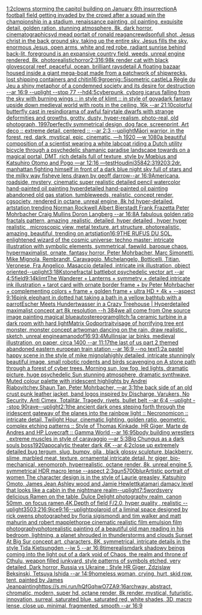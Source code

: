 [1:2](https://www.ebank.nz/aiartgenerator?category=1%3A2)[clowns storming the capitol building on January 6th insurrection](https://www.ebank.nz/aiartgenerator?category=clowns%2520storming%2520the%2520capitol%2520building%2520on%2520January%25206th%2520insurrection)[A football field getting invaded by the crowd after a squad win the championship in a stadium, renaissance painting, oil painting, exquisite detail, golden ration, stunning atmosphere, 8k, dark horror, cinematographic](https://www.ebank.nz/aiartgenerator?category=A%2520football%2520field%2520getting%2520invaded%2520by%2520the%2520crowd%2520after%2520a%2520squad%2520win%2520the%2520championship%2520in%2520a%2520stadium%2C%2520renaissance%2520painting%2C%2520oil%2520painting%2C%2520exquisite%2520detail%2C%2520golden%2520ration%2C%2520stunning%2520atmosphere%2C%25208k%2C%2520dark%2520horror%2C%2520cinematographic)[syd mead portait of ronald reagan](https://www.ebank.nz/aiartgenerator?category=syd%2520mead%2520portait%2520of%2520ronald%2520reagan)[crewdson](https://www.ebank.nz/aiartgenerator?category=crewdson)[full shot, Jesus christ in the  back ground sky, taking up the entire sky, Jesus fills the sky, enormous Jesus, open arms, white and red robe, radiant sunrise behind back-lit, foreground is an expansive country field, weeds, unreal engine rendered,  8k, photorealistic](https://www.ebank.nz/aiartgenerator?category=full%2520shot%2C%2520Jesus%2520christ%2520in%2520the%2520%2520back%2520ground%2520sky%2C%2520taking%2520up%2520the%2520entire%2520sky%2C%2520Jesus%2520fills%2520the%2520sky%2C%2520enormous%2520Jesus%2C%2520open%2520arms%2C%2520white%2520and%2520red%2520robe%2C%2520radiant%2520sunrise%2520behind%2520back-lit%2C%2520foreground%2520is%2520an%2520expansive%2520country%2520field%2C%2520weeds%2C%2520unreal%2520engine%2520rendered%2C%2520%25208k%2C%2520photorealistic)[horror](https://www.ebank.nz/aiartgenerator?category=horror)[2:3](https://www.ebank.nz/aiartgenerator?category=2%3A3)[16:9](https://www.ebank.nz/aiartgenerator?category=16%3A9)[8k render cat with black gloves](https://www.ebank.nz/aiartgenerator?category=8k%2520render%2520cat%2520with%2520black%2520gloves)[coral reef, peaceful, ocean, brilliant rays](https://www.ebank.nz/aiartgenerator?category=coral%2520reef%2C%2520peaceful%2C%2520ocean%2C%2520brilliant%2520rays)[detail,](https://www.ebank.nz/aiartgenerator?category=detail%2C)[A floating bazaar housed inside a giant mega-boat made from a patchwork of shipwrecks, lost shipping containers and chitin](https://www.ebank.nz/aiartgenerator?category=A%2520floating%2520bazaar%2520housed%2520inside%2520a%2520giant%2520mega-boat%2520made%2520from%2520a%2520patchwork%2520of%2520shipwrecks%2C%2520lost%2520shipping%2520containers%2520and%2520chitin)[16:9](https://www.ebank.nz/aiartgenerator?category=16%3A9)[groenig::5](https://www.ebank.nz/aiartgenerator?category=groenig%3A%3A5)[isometric castle](https://www.ebank.nz/aiartgenerator?category=isometric%2520castle)[La Règle du Jeu a shiny metaphor of a condemned society and its desire for destruction --ar 16:9 --uplight --stop 77 --hd](https://www.ebank.nz/aiartgenerator?category=La%2520R%C3%A8gle%2520du%2520Jeu%2520a%2520shiny%2520metaphor%2520of%2520a%2520condemned%2520society%2520and%2520its%2520desire%2520for%2520destruction%2520--ar%252016%3A9%2520--uplight%2520--stop%252077%2520--hd)[4:5](https://www.ebank.nz/aiartgenerator?category=4%3A5)[cyberpunk, cyborg icarus falling from the sky with burning wings :: in style of klimt :: in style of goya](https://www.ebank.nz/aiartgenerator?category=cyberpunk%2C%2520cyborg%2520icarus%2520falling%2520from%2520the%2520sky%2520with%2520burning%2520wings%2520%3A%3A%2520in%2520style%2520of%2520klimt%2520%3A%3A%2520in%2520style%2520of%2520goya)[dark fantasy upside down medieval world with roots in the ceiling, 16k --ar 21:10](https://www.ebank.nz/aiartgenerator?category=dark%2520fantasy%2520upside%2520down%2520medieval%2520world%2520with%2520roots%2520in%2520the%2520ceiling%2C%252016k%2520--ar%252021%3A10)[colorful butterfly cast in resin](https://www.ebank.nz/aiartgenerator?category=colorful%2520butterfly%2520cast%2520in%2520resin)[diorama of awful fairytale dwarfs with strange deformities and growths, grotty, dusty, hyper-realism, photo-real, old photograph, 1997](https://www.ebank.nz/aiartgenerator?category=diorama%2520of%2520awful%2520fairytale%2520dwarfs%2520with%2520strange%2520deformities%2520and%2520growths%2C%2520grotty%2C%2520dusty%2C%2520hyper-realism%2C%2520photo-real%2C%2520old%2520photograph%2C%25201997)[perfectly symmetrical design, dog face, screenprint, Art deco :: extreme detail, centered :: --ar 2:3 --uplight](https://www.ebank.nz/aiartgenerator?category=perfectly%2520symmetrical%2520design%2C%2520dog%2520face%2C%2520screenprint%2C%2520Art%2520deco%2520%3A%3A%2520extreme%2520detail%2C%2520centered%2520%3A%3A%2520--ar%25202%3A3%2520--uplight)[Māori warrior, in the forest, red, dark, mystical, epic, cinematic, —h 1920 —w 1080](https://www.ebank.nz/aiartgenerator?category=M%C4%81ori%2520warrior%2C%2520in%2520the%2520forest%2C%2520red%2C%2520dark%2C%2520mystical%2C%2520epic%2C%2520cinematic%2C%2520%E2%80%94h%25201920%2520%E2%80%94w%25201080)[a beautiful composition of a scientist wearing a white labcoat riding a Dutch utility bicycle through a psychedelic shamanic paradise landscape towards on a magical portal, DMT,  rich details full of texture, style by Mœbius and Katsuhiro Otomo and Pogo —ar 12:16 —test](https://www.ebank.nz/aiartgenerator?category=a%2520beautiful%2520composition%2520of%2520a%2520scientist%2520wearing%2520a%2520white%2520labcoat%2520riding%2520a%2520Dutch%2520utility%2520bicycle%2520through%2520a%2520psychedelic%2520shamanic%2520paradise%2520landscape%2520towards%2520on%2520a%2520magical%2520portal%2C%2520DMT%2C%2520%2520rich%2520details%2520full%2520of%2520texture%2C%2520style%2520by%2520M%C5%93bius%2520and%2520Katsuhiro%2520Otomo%2520and%2520Pogo%2520%E2%80%94ar%252012%3A16%2520%E2%80%94test)[Houdini](https://www.ebank.nz/aiartgenerator?category=Houdini)[3584](https://www.ebank.nz/aiartgenerator?category=3584)[2:3](https://www.ebank.nz/aiartgenerator?category=2%3A3)[1920](https://www.ebank.nz/aiartgenerator?category=1920)[3:2](https://www.ebank.nz/aiartgenerator?category=3%3A2)[dr. manhattan fighting himself in front of a dark blue night sky full of stars and the milky way fisheye lens drawn by geoff darrow--ar 16:9](https://www.ebank.nz/aiartgenerator?category=dr.%2520manhattan%2520fighting%2520himself%2520in%2520front%2520of%2520a%2520dark%2520blue%2520night%2520sky%2520full%2520of%2520stars%2520and%2520the%2520milky%2520way%2520fisheye%2520lens%2520drawn%2520by%2520geoff%2520darrow--ar%252016%3A9)[Americana, roadside, mystery, cinematic super realistic detailed pencil watercolor hand-painted oil painting  hyperdetailed hand-painted oil painting  abandoned old gas station, tumbleweeds,  realistic,  concept render, cgsociety, rendered in octane, unreal engine, 8k hd hyper-detailed, artstation trending Norman Rockwell Albert Bierstadt Frank Frazetta Peter Mohrbacher Craig Mullins Doron Langberg --ar 16:8](https://www.ebank.nz/aiartgenerator?category=Americana%2C%2520roadside%2C%2520mystery%2C%2520cinematic%2520super%2520realistic%2520detailed%2520pencil%2520watercolor%2520hand-painted%2520oil%2520painting%2520%2520hyperdetailed%2520hand-painted%2520oil%2520painting%2520%2520abandoned%2520old%2520gas%2520station%2C%2520tumbleweeds%2C%2520%2520realistic%2C%2520%2520concept%2520render%2C%2520cgsociety%2C%2520rendered%2520in%2520octane%2C%2520unreal%2520engine%2C%25208k%2520hd%2520hyper-detailed%2C%2520artstation%2520trending%2520Norman%2520Rockwell%2520Albert%2520Bierstadt%2520Frank%2520Frazetta%2520Peter%2520Mohrbacher%2520Craig%2520Mullins%2520Doron%2520Langberg%2520--ar%252016%3A8)[A fabulous golden ratio fractals pattern, amazing ,realistic, detailed, hyper detailed , hyper hyper realistic , microscopic view, metal texture, art structure, photorealistic, amazing, beautiful, trending on artstiation](https://www.ebank.nz/aiartgenerator?category=A%2520fabulous%2520golden%2520ratio%2520fractals%2520pattern%2C%2520amazing%2520%2Crealistic%2C%2520detailed%2C%2520hyper%2520detailed%2520%2C%2520hyper%2520hyper%2520realistic%2520%2C%2520microscopic%2520view%2C%2520metal%2520texture%2C%2520art%2520structure%2C%2520photorealistic%2C%2520amazing%2C%2520beautiful%2C%2520trending%2520on%2520artstiation)[16:9](https://www.ebank.nz/aiartgenerator?category=16%3A9)[THE RUFUS DU SOL, enlightened wizard of the cosmic universe; techno master; intricate illustration with symbolic elements, symmetrical, faewild, baroque chaos, hypermaximalist, ornate, fantasy horror, Peter Mohrbacher, Marc Simonetti, Mike Mignola, Rembrandt, Caravaggio, Michelangelo, Botticelli, Titian, Veronese, Fra Angelico, Masaccio detailed, intricate ink illustration, object oriented](https://www.ebank.nz/aiartgenerator?category=THE%2520RUFUS%2520DU%2520SOL%2C%2520enlightened%2520wizard%2520of%2520the%2520cosmic%2520universe%3B%2520techno%2520master%3B%2520intricate%2520illustration%2520with%2520symbolic%2520elements%2C%2520symmetrical%2C%2520faewild%2C%2520baroque%2520chaos%2C%2520hypermaximalist%2C%2520ornate%2C%2520fantasy%2520horror%2C%2520Peter%2520Mohrbacher%2C%2520Marc%2520Simonetti%2C%2520Mike%2520Mignola%2C%2520Rembrandt%2C%2520Caravaggio%2C%2520Michelangelo%2C%2520Botticelli%2C%2520Titian%2C%2520Veronese%2C%2520Fra%2520Angelico%2C%2520Masaccio%2520detailed%2C%2520intricate%2520ink%2520illustration%2C%2520object%2520oriented)[--uplight](https://www.ebank.nz/aiartgenerator?category=--uplight)[3:1](https://www.ebank.nz/aiartgenerator?category=3%3A1)[8K](https://www.ebank.nz/aiartgenerator?category=8K)[stone](https://www.ebank.nz/aiartgenerator?category=stone)[fractal battlebot psychedelic vector art --ar 4:5](https://www.ebank.nz/aiartgenerator?category=fractal%2520battlebot%2520psychedelic%2520vector%2520art%2520--ar%25204%3A5)[field](https://www.ebank.nz/aiartgenerator?category=field)[9:14](https://www.ebank.nz/aiartgenerator?category=9%3A14)[klimt](https://www.ebank.nz/aiartgenerator?category=klimt)[The Wanderer + Lanterns + symmetry + detailed intricate ink illustration + tarot card with ornate border frame + by Peter Mohrbacher + complementing colors + frame + golden frame + ultra HD + 4k + --aspect 9:16](https://www.ebank.nz/aiartgenerator?category=The%2520Wanderer%2520%2B%2520Lanterns%2520%2B%2520symmetry%2520%2B%2520detailed%2520intricate%2520ink%2520illustration%2520%2B%2520tarot%2520card%2520with%2520ornate%2520border%2520frame%2520%2B%2520by%2520Peter%2520Mohrbacher%2520%2B%2520complementing%2520colors%2520%2B%2520frame%2520%2B%2520golden%2520frame%2520%2B%2520ultra%2520HD%2520%2B%25204k%2520%2B%2520--aspect%25209%3A16)[pink elephant in dotted hat taking a bath in a yellow bathtub with a parrot](https://www.ebank.nz/aiartgenerator?category=pink%2520elephant%2520in%2520dotted%2520hat%2520taking%2520a%2520bath%2520in%2520a%2520yellow%2520bathtub%2520with%2520a%2520parrot)[Escher Meets Hundertwasser in a Crazy Treehouse |  Hyperdetailed maximalist concept art 8k resolution --h 384](https://www.ebank.nz/aiartgenerator?category=Escher%2520Meets%2520Hundertwasser%2520in%2520a%2520Crazy%2520Treehouse%2520%7C%2520%2520Hyperdetailed%2520maximalist%2520concept%2520art%25208k%2520resolution%2520--h%2520384)[we all come from One source image painting magical blue](https://www.ebank.nz/aiartgenerator?category=we%2520all%2520come%2520from%2520One%2520source%2520image%2520painting%2520magical%2520blue)[autostereogram](https://www.ebank.nz/aiartgenerator?category=autostereogram)[glitch:1](https://www.ebank.nz/aiartgenerator?category=glitch%3A1)[a ceramic turbine in a dark room with hard light](https://www.ebank.nz/aiartgenerator?category=a%2520ceramic%2520turbine%2520in%2520a%2520dark%2520room%2520with%2520hard%2520light)[Matrix God](https://www.ebank.nz/aiartgenerator?category=Matrix%2520God)[portrait](https://www.ebank.nz/aiartgenerator?category=portrait)[visage of horrifying tree ent monster, monster concept art](https://www.ebank.nz/aiartgenerator?category=visage%2520of%2520horrifying%2520tree%2520ent%2520monster%2C%2520monster%2520concept%2520art)[woman dancing on the rain, draw realistic , sketch, unreal engine](https://www.ebank.nz/aiartgenerator?category=woman%2520dancing%2520on%2520the%2520rain%2C%2520draw%2520realistic%2520%2C%2520sketch%2C%2520unreal%2520engine)[amano](https://www.ebank.nz/aiartgenerator?category=amano)[dof](https://www.ebank.nz/aiartgenerator?category=dof)[16:9](https://www.ebank.nz/aiartgenerator?category=16%3A9)[3:4](https://www.ebank.nz/aiartgenerator?category=3%3A4)[Mullins](https://www.ebank.nz/aiartgenerator?category=Mullins)[jar jar binks, medieval illustration, on paper, circa 1400 --ar 11:17](https://www.ebank.nz/aiartgenerator?category=jar%2520jar%2520binks%2C%2520medieval%2520illustration%2C%2520on%2520paper%2C%2520circa%25201400%2520--ar%252011%3A17)[the last of us part 2 themed abandoned eastern european train station --ar 16:9 --no text](https://www.ebank.nz/aiartgenerator?category=the%2520last%2520of%2520us%2520part%25202%2520themed%2520abandoned%2520eastern%2520european%2520train%2520station%2520--ar%252016%3A9%2520--no%2520text)[1:2](https://www.ebank.nz/aiartgenerator?category=1%3A2)[a pastel happy scene in the style of mike mignola](https://www.ebank.nz/aiartgenerator?category=a%2520pastel%2520happy%2520scene%2520in%2520the%2520style%2520of%2520mike%2520mignola)[highly detailed, intricate stunningly beautiful image, small robotic rodents and birds scavenging on A stone path through a forest of cyber trees. Morning sun, low fog, led lights, dramatic picture, huge psychedelic Sun stunning atmosphere, dramatic synthwave, Muted colour palette with iridescent highlights by Andrei Riabovitchev,Shaun Tan, Peter Mohrbacher, —ar 3:1](https://www.ebank.nz/aiartgenerator?category=highly%2520detailed%2C%2520intricate%2520stunningly%2520beautiful%2520image%2C%2520small%2520robotic%2520rodents%2520and%2520birds%2520scavenging%2520on%2520A%2520stone%2520path%2520through%2520a%2520forest%2520of%2520cyber%2520trees.%2520Morning%2520sun%2C%2520low%2520fog%2C%2520led%2520lights%2C%2520dramatic%2520picture%2C%2520huge%2520psychedelic%2520Sun%2520stunning%2520atmosphere%2C%2520dramatic%2520synthwave%2C%2520Muted%2520colour%2520palette%2520with%2520iridescent%2520highlights%2520by%2520Andrei%2520Riabovitchev%2CShaun%2520Tan%2C%2520Peter%2520Mohrbacher%2C%2520%E2%80%94ar%25203%3A1)[the back side of an old crust punk leather jacket, band logos inspired by Discharge, Varukers, No Security, Anti Cimex, Totalitär, Tragedy,  rivets, bullet belt --ar 6:4 --uplight --stop 90](https://www.ebank.nz/aiartgenerator?category=the%2520back%2520side%2520of%2520an%2520old%2520crust%2520punk%2520leather%2520jacket%2C%2520band%2520logos%2520inspired%2520by%2520Discharge%2C%2520Varukers%2C%2520No%2520Security%2C%2520Anti%2520Cimex%2C%2520Totalit%C3%A4r%2C%2520Tragedy%2C%2520%2520rivets%2C%2520bullet%2520belt%2520--ar%25206%3A4%2520--uplight%2520--stop%252090)[rave](https://www.ebank.nz/aiartgenerator?category=rave)[--uplight](https://www.ebank.nz/aiartgenerator?category=--uplight)[2:1](https://www.ebank.nz/aiartgenerator?category=2%3A1)[the ancient dark ones steping forth through the iridescent gateway of the planes into the rainbow light :: Necronomicon :: intricate detail, Twilight Hour,  cinematic lighting, golden ratio, geometric, complex etching patterns :: Style of Thomas Kinkade, HR Giger, Marte de Andres and HP Lovecraft :: Gamma World --ar 16:9](https://www.ebank.nz/aiartgenerator?category=the%2520ancient%2520dark%2520ones%2520steping%2520forth%2520through%2520the%2520iridescent%2520gateway%2520of%2520the%2520planes%2520into%2520the%2520rainbow%2520light%2520%3A%3A%2520Necronomicon%2520%3A%3A%2520intricate%2520detail%2C%2520Twilight%2520Hour%2C%2520%2520cinematic%2520lighting%2C%2520golden%2520ratio%2C%2520geometric%2C%2520complex%2520etching%2520patterns%2520%3A%3A%2520Style%2520of%2520Thomas%2520Kinkade%2C%2520HR%2520Giger%2C%2520Marte%2520de%2520Andres%2520and%2520HP%2520Lovecraft%2520%3A%3A%2520Gamma%2520World%2520--ar%252016%3A9)[5](https://www.ebank.nz/aiartgenerator?category=5)[body building wrestlers , extreme muscles in style of caravaggio —ar 5:3](https://www.ebank.nz/aiartgenerator?category=body%2520building%2520wrestlers%2520%2C%2520extreme%2520muscles%2520in%2520style%2520of%2520caravaggio%2520%E2%80%94ar%25205%3A3)[Big Chungus as a dark souls boss](https://www.ebank.nz/aiartgenerator?category=Big%2520Chungus%2520as%2520a%2520dark%2520souls%2520boss)[1920](https://www.ebank.nz/aiartgenerator?category=1920)[apocalytic theater dark 4K --ar 4:2](https://www.ebank.nz/aiartgenerator?category=apocalytic%2520theater%2520dark%25204K%2520--ar%25204%3A2)[close up extremely detailed bug tergum, slug, bumpy, gila , black glossy sculpture, blackberry, slime, marbled meat, texture, ornamental intricate detail, hr giger, bio-mechanical, xenomorph, hyperrealistic, octane render, 8k, unreal engine 5, symmetrical HDR macro lense --aspect 2:3](https://www.ebank.nz/aiartgenerator?category=close%2520up%2520extremely%2520detailed%2520bug%2520tergum%2C%2520slug%2C%2520bumpy%2C%2520gila%2520%2C%2520black%2520glossy%2520sculpture%2C%2520blackberry%2C%2520slime%2C%2520marbled%2520meat%2C%2520texture%2C%2520ornamental%2520intricate%2520detail%2C%2520hr%2520giger%2C%2520bio-mechanical%2C%2520xenomorph%2C%2520hyperrealistic%2C%2520octane%2520render%2C%25208k%2C%2520unreal%2520engine%25205%2C%2520symmetrical%2520HDR%2520macro%2520lense%2520--aspect%25202%3A3)[gun](https://www.ebank.nz/aiartgenerator?category=gun)[5700](https://www.ebank.nz/aiartgenerator?category=5700)[blur](https://www.ebank.nz/aiartgenerator?category=blur)[Artistic portrait of women  The character design is in the style of Laurie greasley, Katsuhiro Omoto, James Jean Ashley wood and Jamie Hewlett](https://www.ebank.nz/aiartgenerator?category=Artistic%2520portrait%2520of%2520women%2520%2520The%2520character%2520design%2520is%2520in%2520the%2520style%2520of%2520Laurie%2520greasley%2C%2520Katsuhiro%2520Omoto%2C%2520James%2520Jean%2520Ashley%2520wood%2520and%2520Jamie%2520Hewlett)[katamari damacy level that looks like a cabin in the nightmare realm](https://www.ebank.nz/aiartgenerator?category=katamari%2520damacy%2520level%2520that%2520looks%2520like%2520a%2520cabin%2520in%2520the%2520nightmare%2520realm)[--uplight](https://www.ebank.nz/aiartgenerator?category=--uplight)[7:5](https://www.ebank.nz/aiartgenerator?category=7%3A5)[words](https://www.ebank.nz/aiartgenerator?category=words)[very delicious Ramen on the table, Dulce Delight,photography realm, canon 50mm, on focus ramen,4K,Depth of field F/2.0, hyper quality , realistic --uplight](https://www.ebank.nz/aiartgenerator?category=very%2520delicious%2520Ramen%2520on%2520the%2520table%2C%2520Dulce%2520Delight%2Cphotography%2520realm%2C%2520canon%252050mm%2C%2520on%2520focus%2520ramen%2C4K%2CDepth%2520of%2520field%2520F/2.0%2C%2520hyper%2520quality%2520%2C%2520realistic%2520--uplight)[350](https://www.ebank.nz/aiartgenerator?category=350)[3:2](https://www.ebank.nz/aiartgenerator?category=3%3A2)[16:9](https://www.ebank.nz/aiartgenerator?category=16%3A9)[ice](https://www.ebank.nz/aiartgenerator?category=ice)[9:16](https://www.ebank.nz/aiartgenerator?category=9%3A16)[--uplight](https://www.ebank.nz/aiartgenerator?category=--uplight)[polaroid of a liminal space designed by rick owens photographed by floria sigismondi and tim walker  and matt mahurin and robert mapplethorpe cinematic realistic film emulsion film photography](https://www.ebank.nz/aiartgenerator?category=polaroid%2520of%2520a%2520liminal%2520space%2520designed%2520by%2520rick%2520owens%2520photographed%2520by%2520floria%2520sigismondi%2520and%2520tim%2520walker%2520%2520and%2520matt%2520mahurin%2520and%2520robert%2520mapplethorpe%2520cinematic%2520realistic%2520film%2520emulsion%2520film%2520photography)[photorealistic painting of a beautiful old man reading in his bedroom,  lightning, a planet shrouded in thunderstorms and clouds Sunset At Big Sur concept art, characters, 8K, symmetrical, intricate details in the style Tida Kietsungden --iw 5 --ar 16:8](https://www.ebank.nz/aiartgenerator?category=photorealistic%2520painting%2520of%2520a%2520beautiful%2520old%2520man%2520reading%2520in%2520his%2520bedroom%2C%2520%2520lightning%2C%2520a%2520planet%2520shrouded%2520in%2520thunderstorms%2520and%2520clouds%2520Sunset%2520At%2520Big%2520Sur%2520concept%2520art%2C%2520characters%2C%25208K%2C%2520symmetrical%2C%2520intricate%2520details%2520in%2520the%2520style%2520Tida%2520Kietsungden%2520--iw%25205%2520--ar%252016%3A8)[time](https://www.ebank.nz/aiartgenerator?category=time)[realism](https://www.ebank.nz/aiartgenerator?category=realism)[dark shadowy beings coming into the light out of a dark void of Chaos, the realm and throne of Cthulu, weapon filled junkyard, style patterns of symbols etched, very detailed, Dark horror, Russia vs Ukraine : Style HR Giger, Zdzislaw Beksinski, Tetsuya Ishida --ar 14:9](https://www.ebank.nz/aiartgenerator?category=dark%2520shadowy%2520beings%2520coming%2520into%2520the%2520light%2520out%2520of%2520a%2520dark%2520void%2520of%2520Chaos%2C%2520the%2520realm%2520and%2520throne%2520of%2520Cthulu%2C%2520weapon%2520filled%2520junkyard%2C%2520style%2520patterns%2520of%2520symbols%2520etched%2C%2520very%2520detailed%2C%2520Dark%2520horror%2C%2520Russia%2520vs%2520Ukraine%2520%3A%2520Style%2520HR%2520Giger%2C%2520Zdzislaw%2520Beksinski%2C%2520Tetsuya%2520Ishida%2520--ar%252014%3A9)[homeless woman, crying, hurt, skid row, tent, painted by James Jean](https://www.ebank.nz/aiartgenerator?category=homeless%2520woman%2C%2520crying%2C%2520hurt%2C%2520skid%2520row%2C%2520tent%2C%2520painted%2520by%2520James%2520Jean)[painting](https://www.ebank.nz/aiartgenerator?category=painting)[<https://s.mj.run/hQfGqhwO7ZA>](https://www.ebank.nz/aiartgenerator?category=%3Chttps%3A//s.mj.run/hQfGqhwO7ZA%3E)[9:16](https://www.ebank.nz/aiartgenerator?category=9%3A16)[archway, abstract, chromatic, modern, super hd, octane render, 8k render, mystical, futuristic, innovation, surreal, saturated blue, saturated red, white shades, 3D, macro lense, close up, minimal, fragmented, smooth --ar 16:9](https://www.ebank.nz/aiartgenerator?category=archway%2C%2520abstract%2C%2520chromatic%2C%2520modern%2C%2520super%2520hd%2C%2520octane%2520render%2C%25208k%2520render%2C%2520mystical%2C%2520futuristic%2C%2520innovation%2C%2520surreal%2C%2520saturated%2520blue%2C%2520saturated%2520red%2C%2520white%2520shades%2C%25203D%2C%2520macro%2520lense%2C%2520close%2520up%2C%2520minimal%2C%2520fragmented%2C%2520smooth%2520--ar%252016%3A9)